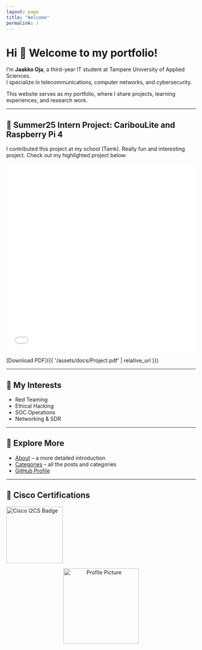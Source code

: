 ```yaml
---
layout: page
title: "Welcome"
permalink: /
---
```


# Hi 👋 Welcome to my portfolio!

I’m **Jaakko Oja**, a third-year IT student at Tampere University of Applied Sciences.  
I specialize in telecommunications, computer networks, and cybersecurity.  

This website serves as my portfolio, where I share projects, learning experiences, and research work.

---

## 🌟 Summer25 Intern Project: CaribouLite and Raspberry Pi 4

I contributed this project at my school (Tamk). Really fun and interesting project.
Check out my highlighted project below:

<iframe src="{{ '/assets/docs/Project.pdf' | relative_url }}" width="100%" height="500px" style="border:none;"></iframe>

[Download PDF]({{ '/assets/docs/Project.pdf' | relative_url }})

---

## 🔑 My Interests
- Red Teaming  
- Ethical Hacking  
- SOC Operations  
- Networking & SDR  

---

## 📌 Explore More
- [About](/about/) – a more detailed introduction  
- [Categories](/categories/) – all the posts and categories  
- [GitHub Profile](https://github.com/JohnnyMaelstrm)  

---
## 🏅 Cisco Certifications


<a href="https://www.credly.com/badges/d029163a-b59e-4365-a18f-705467e7e885" target="_blank">
  <img src="https://images.credly.com/images/af8c6b4e-fc31-47c4-8dcb-eb7a2065dc5b/I2CS__1_.png"
       alt="Cisco I2CS Badge"
       width="150" />
</a>


<p align="center">
  <img src="{{ '/assets/img/favicons/web-app-manifest-512x512.png' | relative_url }}" alt="Profile Picture" width="200">
</p>
